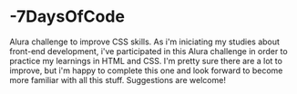 # -7DaysOfCode
Alura challenge to improve CSS skills.
As i'm iniciating my studies about front-end development, i've participated in this Alura challenge in order to practice my learnings in HTML and CSS.
I'm pretty sure there are a lot to improve, but i'm happy to complete this one and look forward to become more familiar with all this stuff.
Suggestions are welcome!
